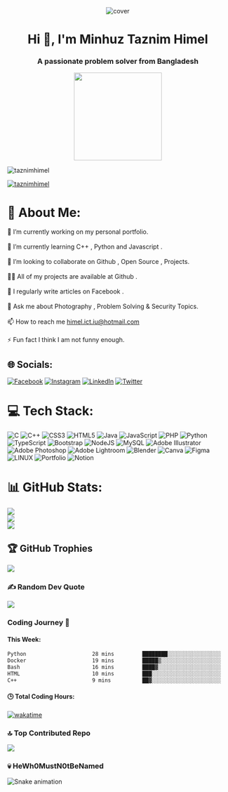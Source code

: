 <div align="center">
    <img src="https://media.giphy.com/media/qgQUggAC3Pfv687qPC/giphy.gif" alt="cover" />
    </div>
<h1 align="center">Hi 👋, I'm Minhuz Taznim Himel</h1>
<h3 align="center">A passionate problem solver from Bangladesh</h3>
<div align="center">
    <img src = "https://media.giphy.com/media/USV0ym3bVWQJJmNu3N/giphy.gif" height="200px" width="200px">
    </div>
<p align="left"> <img src="https://komarev.com/ghpvc/?username=taznimhimel&label=Profile%20views&color=0e75b6&style=flat" alt="taznimhimel" /> </p>
<p align="left"> <a href="https://twitter.com/taznimhimel" target="blank"><img src="https://img.shields.io/twitter/follow/taznimhimel?logo=twitter&style=for-the-badge" alt="taznimhimel"></a> </p>

# 💫 About Me:
 🔭 I’m currently working on my personal portfolio.<br><br>🌱 I’m currently learning C++ , Python and Javascript .<br><br>👯 I’m looking to collaborate on Github , Open Source , Projects.<br><br>👨‍💻 All of my projects are available at Github .<br><br>📝 I regularly write articles on Facebook .<br><br>💬 Ask me about Photography , Problem Solving & Security Topics.<br><br>📫 How to reach me himel.ict.iu@hotmail.com<br><br>⚡ Fun fact I think I am not funny enough.

## 🌐 Socials:
[![Facebook](https://img.shields.io/badge/Facebook-%231877F2.svg?logo=Facebook&logoColor=white)](https://facebook.com/TajnimHimel) [![Instagram](https://img.shields.io/badge/Instagram-%23E4405F.svg?logo=Instagram&logoColor=white)](https://instagram.com/taznimhimel) [![LinkedIn](https://img.shields.io/badge/LinkedIn-%230077B5.svg?logo=linkedin&logoColor=white)](https://linkedin.com/in/TaznimHimel) [![Twitter](https://img.shields.io/badge/Twitter-%231DA1F2.svg?logo=Twitter&logoColor=white)](https://twitter.com/TaznimHimel) 

# 💻 Tech Stack:
![C](https://img.shields.io/badge/c-%2300599C.svg?style=for-the-badge&logo=c&logoColor=white) ![C++](https://img.shields.io/badge/c++-%2300599C.svg?style=for-the-badge&logo=c%2B%2B&logoColor=white) ![CSS3](https://img.shields.io/badge/css3-%231572B6.svg?style=for-the-badge&logo=css3&logoColor=white) ![HTML5](https://img.shields.io/badge/html5-%23E34F26.svg?style=for-the-badge&logo=html5&logoColor=white) ![Java](https://img.shields.io/badge/java-%23ED8B00.svg?style=for-the-badge&logo=java&logoColor=white) ![JavaScript](https://img.shields.io/badge/javascript-%23323330.svg?style=for-the-badge&logo=javascript&logoColor=%23F7DF1E) ![PHP](https://img.shields.io/badge/php-%23777BB4.svg?style=for-the-badge&logo=php&logoColor=white) ![Python](https://img.shields.io/badge/python-3670A0?style=for-the-badge&logo=python&logoColor=ffdd54) ![TypeScript](https://img.shields.io/badge/typescript-%23007ACC.svg?style=for-the-badge&logo=typescript&logoColor=white) ![Bootstrap](https://img.shields.io/badge/bootstrap-%23563D7C.svg?style=for-the-badge&logo=bootstrap&logoColor=white) ![NodeJS](https://img.shields.io/badge/node.js-6DA55F?style=for-the-badge&logo=node.js&logoColor=white) ![MySQL](https://img.shields.io/badge/mysql-%2300f.svg?style=for-the-badge&logo=mysql&logoColor=white) ![Adobe Illustrator](https://img.shields.io/badge/adobeillustrator-%23FF9A00.svg?style=for-the-badge&logo=adobeillustrator&logoColor=white) ![Adobe Photoshop](https://img.shields.io/badge/adobephotoshop-%2331A8FF.svg?style=for-the-badge&logo=adobephotoshop&logoColor=white) ![Adobe Lightroom](https://img.shields.io/badge/Adobe%20Lightroom-31A8FF.svg?style=for-the-badge&logo=Adobe%20Lightroom&logoColor=white) ![Blender](https://img.shields.io/badge/blender-%23F5792A.svg?style=for-the-badge&logo=blender&logoColor=white) ![Canva](https://img.shields.io/badge/Canva-%2300C4CC.svg?style=for-the-badge&logo=Canva&logoColor=white) 	![Figma](https://img.shields.io/badge/figma-%23F24E1E.svg?style=for-the-badge&logo=figma&logoColor=white) ![LINUX](https://img.shields.io/badge/Linux-FCC624?style=for-the-badge&logo=linux&logoColor=black) ![Portfolio](https://img.shields.io/badge/Portfolio-%23000000.svg?style=for-the-badge&logo=firefox&logoColor=#FF7139) ![Notion](https://img.shields.io/badge/Notion-%23000000.svg?style=for-the-badge&logo=notion&logoColor=white)
# 📊 GitHub Stats:
![](https://github-readme-stats.vercel.app/api?username=TaznimHimel&theme=nightowl&hide_border=false&include_all_commits=true&count_private=true)<br/>
![](https://github-readme-streak-stats.herokuapp.com/?user=TaznimHimel&theme=nightowl&hide_border=false)<br/>
![](https://github-readme-stats.vercel.app/api/top-langs/?username=TaznimHimel&theme=nightowl&hide_border=false&include_all_commits=true&count_private=true&layout=compact)

## 🏆 GitHub Trophies
![](https://github-profile-trophy.vercel.app/?username=TaznimHimel&theme=juicyfresh&no-frame=false&no-bg=false&margin-w=4)


### ✍️ Random Dev Quote
![](https://quotes-github-readme.vercel.app/api?type=horizontal&theme=gruvbox)

### Coding Journey 🚀
#### This Week:
<!--START_SECTION:waka-->

```txt
Python                     28 mins         ████████░░░░░░░░░░░░░░░░░   32.05 %
Docker                     19 mins         █████▒░░░░░░░░░░░░░░░░░░░   21.30 %
Bash                       16 mins         ████▓░░░░░░░░░░░░░░░░░░░░   18.29 %
HTML                       10 mins         ███░░░░░░░░░░░░░░░░░░░░░░   12.22 %
C++                        9 mins          ██▓░░░░░░░░░░░░░░░░░░░░░░   10.94 %
```

<!--END_SECTION:waka-->

#### 🕒 Total Coding Hours: 
[![wakatime](https://wakatime.com/badge/user/018c6c11-80c2-48df-9a30-fa8ecf0ac192.svg)](https://wakatime.com/@018c6c11-80c2-48df-9a30-fa8ecf0ac192)

### 🔝 Top Contributed Repo
![](https://github-contributor-stats.vercel.app/api?username=TaznimHimel&limit=5&theme=dark&combine_all_yearly_contributions=true)

### 💀 HeWh0MustN0tBeNamed
<img src="https://media.giphy.com/media/l0IyeheChYxx2byDu/giphy.gif" alt="Snake animation" /> 
